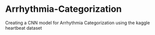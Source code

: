 # Arrhythmia-Categorization
Creating a CNN model for Arrhythmia Categorization using the kaggle heartbeat dataset

